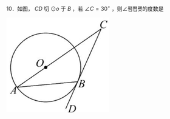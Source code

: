 10．如图， $C D$ 切 $\odot o$ 于 $B$ ，若 $\angle C = 3 0 ^ { \circ }$ ，则∠퐴퐵퐷的度数是

![](<../../qs_image_DB/专题3-6__圆的综合（27类题型）（解析版）/acfc0f0a742566ca9f42fff0ba74da73ee0520645047735446f8ce084a33e9ac.jpg>)
